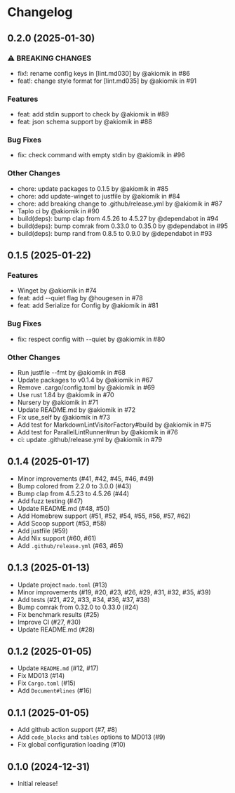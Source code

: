 # Changelog

## 0.2.0 (2025-01-30)

### ⚠️ BREAKING CHANGES

* fix!: rename config keys in [lint.md030] by @akiomik in #86
* feat!: change style format for [lint.md035] by @akiomik in #91

### Features

* feat: add stdin support to check by @akiomik in #89
* feat: json schema support by @akiomik in #88

### Bug Fixes

* fix: check command with empty stdin by @akiomik in #96

### Other Changes

* chore: update packages to 0.1.5 by @akiomik in #85
* chore: add update-winget to justfile by @akiomik in #84
* chore: add breaking change to .github/release.yml by @akiomik in #87
* Taplo ci by @akiomik in #90
* build(deps): bump clap from 4.5.26 to 4.5.27 by @dependabot in #94
* build(deps): bump comrak from 0.33.0 to 0.35.0 by @dependabot in #95
* build(deps): bump rand from 0.8.5 to 0.9.0 by @dependabot in #93

## 0.1.5 (2025-01-22)

### Features

* Winget by @akiomik in #74
* feat: add --quiet flag by @hougesen in #78
* feat: add Serialize for Config by @akiomik in #81

### Bug Fixes

* fix: respect config with --quiet by @akiomik in #80

### Other Changes

* Run justfile --fmt by @akiomik in #68
* Update packages to v0.1.4 by @akiomik in #67
* Remove .cargo/config.toml by @akiomik in #69
* Use rust 1.84 by @akiomik in #70
* Nursery by @akiomik in #71
* Update README.md by @akiomik in #72
* Fix use_self by @akiomik in #73
* Add test for MarkdownLintVisitorFactory#build by @akiomik in #75
* Add test for ParallelLintRunner#run by @akiomik in #76
* ci: update .github/release.yml by @akiomik in #79

## 0.1.4 (2025-01-17)

* Minor improvements (#41, #42, #45, #46, #49)
* Bump colored from 2.2.0 to 3.0.0 (#43)
* Bump clap from 4.5.23 to 4.5.26 (#44)
* Add fuzz testing (#47)
* Update README.md (#48, #50)
* Add Homebrew support (#51, #52, #54, #55, #56, #57, #62)
* Add Scoop support (#53, #58)
* Add justfile (#59)
* Add Nix support (#60, #61)
* Add `.github/release.yml` (#63, #65)

## 0.1.3 (2025-01-13)

* Update project `mado.toml` (#13)
* Minor improvements (#19, #20, #23, #26, #29, #31, #32, #35, #39)
* Add tests (#21, #22, #33, #34, #36, #37, #38)
* Bump comrak from 0.32.0 to 0.33.0 (#24)
* Fix benchmark results (#25)
* Improve CI (#27, #30)
* Update README.md (#28)

## 0.1.2 (2025-01-05)

* Update `README.md` (#12, #17)
* Fix MD013 (#14)
* Fix `Cargo.toml` (#15)
* Add `Document#lines` (#16)

## 0.1.1 (2025-01-05)

* Add github action support (#7, #8)
* Add `code_blocks` and `tables` options to MD013 (#9)
* Fix global configuration loading (#10)

## 0.1.0 (2024-12-31)

* Initial release!
